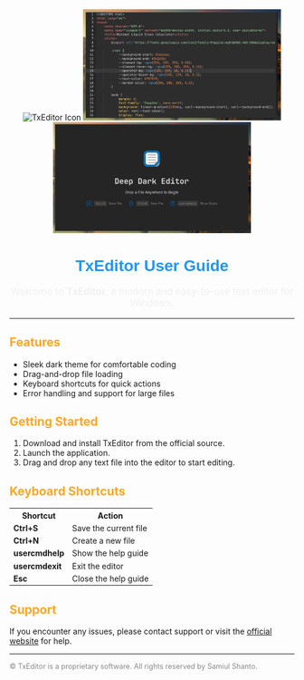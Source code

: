 
<div align="center">
  <img src="../icon.png" alt="TxEditor Icon" width="120" />
  <img src="sample%20(1).png" alt="Editor Screenshot 1" width="350" />
  <img src="sample%20(2).png" alt="Editor Screenshot 2" width="350" />
  <h1 style="font-family:Poppins,sans-serif; color:#2196f3;">TxEditor User Guide</h1>
  <p style="font-size:1.2em; color:#f0f0f0;">Welcome to <b>TxEditor</b>, a modern and easy-to-use text editor for Windows.</p>
</div>

<hr/>

<h2 style="color:#ffa726;">Features</h2>
<ul>
  <li>Sleek dark theme for comfortable coding</li>
  <li>Drag-and-drop file loading</li>
  <li>Keyboard shortcuts for quick actions</li>
  <li>Error handling and support for large files</li>
</ul>

<h2 style="color:#ffa726;">Getting Started</h2>
<ol>
  <li>Download and install TxEditor from the official source.</li>
  <li>Launch the application.</li>
  <li>Drag and drop any text file into the editor to start editing.</li>
</ol>

<h2 style="color:#ffa726;">Keyboard Shortcuts</h2>
<table>
  <tr><th>Shortcut</th><th>Action</th></tr>
  <tr><td><b>Ctrl+S</b></td><td>Save the current file</td></tr>
  <tr><td><b>Ctrl+N</b></td><td>Create a new file</td></tr>
  <tr><td><b>usercmdhelp</b></td><td>Show the help guide</td></tr>
  <tr><td><b>usercmdexit</b></td><td>Exit the editor</td></tr>
  <tr><td><b>Esc</b></td><td>Close the help guide</td></tr>
</table>

<h2 style="color:#ffa726;">Support</h2>
<p>If you encounter any issues, please contact support or visit the <a href="https://github.com/Samiulshanto/TxEditor">official website</a> for help.</p>

<hr/>

<p style="font-size:0.9em; color:#888;">&copy; TxEditor is a proprietary software. All rights reserved by Samiul Shanto.</p>
